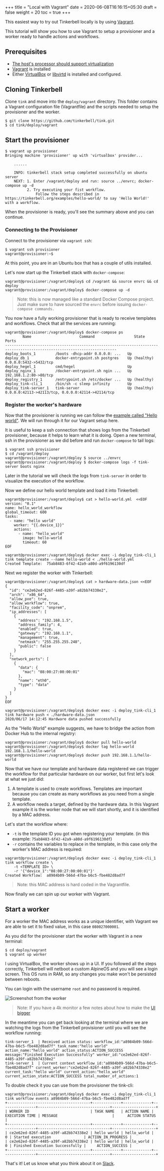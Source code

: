 +++
title = "Local with Vagrant"
date = 2020-06-08T16:16:15+05:30
draft = false
weight = 20
toc = true
+++

This easiest way to try out Tinkerbell locally is by using [Vagrant](https://www.vagrantup.com).

This tutorial will show you how to use Vagrant to setup a provisioner and a worker
ready to handle actions and workflows.

## Prerequisites

- [The host's processor should support virtualization](https://www.cyberciti.biz/faq/linux-xen-vmware-kvm-intel-vt-amd-v-support/)
- [Vagrant](https://www.vagrantup.com/downloads) is installed
- Either [VirtualBox](https://www.virtualbox.org/) or [libvirtd](https://libvirt.org/) is installed and configured.

## Cloning Tinkerbell

Clone `tink` and move into the `deploy/vagrant` directory. This folder contains
a Vagrant configuration file (Vagrantfile) and the scripts needed to setup the provisioner
and the worker.

```
$ git clone https://github.com/tinkerbell/tink.git
$ cd tink/deploy/vagrant
```

## Start the provisioner

```
$ vagrant up provisioner
Bringing machine 'provisioner' up with 'virtualbox' provider...

    ......

    INFO: tinkerbell stack setup completed successfully on ubuntu server
    NEXT: 1. Enter /vagrant/deploy and run: source ../envrc; docker-compose up -d
          2. Try executing your fist workflow.
              Follow the steps described in https://tinkerbell.org/examples/hello-world/ to say 'Hello World!' with a workflow.
```

When the provisioner is ready, you'll see the summary above and you can continue.

### Connecting to the Provisioner

Connect to the provisioner via `vagrant ssh`:

```
$ vagrant ssh provisioner
vagrant@provisioner:~$
```

At this point, you are in an Ubuntu box that has a couple of utils installed.

Let's now start up the Tinkerbell stack with `docker-compose`:

```
vagrant@provisioner:/vagrant/deploy$ cd /vagrant && source envrc && cd deploy
vagrant@provisioner:/vagrant/deploy$ docker-compose up -d
```

> Note: this is now managed like a standard Docker Compose project. Just make sure
> to have sourced the `envrc` before issuing `docker-compose commands.`

You now have a fully working provisioner that is ready to receive templates and
workflows. Check that all the services are running:

```
vagrant@provisioner:/vagrant/deploy$ docker-compose ps
        Name                      Command                  State                             Ports
-------------------------------------------------------------------------------------------------------------------------
deploy_boots_1         /boots -dhcp-addr 0.0.0.0: ...   Up
deploy_db_1            docker-entrypoint.sh postgres    Up (healthy)   0.0.0.0:5432->5432/tcp
deploy_hegel_1         cmd/hegel                        Up
deploy_nginx_1         /docker-entrypoint.sh ngin ...   Up             192.168.1.2:80->80/tcp
deploy_registry_1      /entrypoint.sh /etc/docker ...   Up (healthy)
deploy_tink-cli_1      /bin/sh -c sleep infinity        Up
deploy_tink-server_1   tink-server                      Up (healthy)   0.0.0.0:42113->42113/tcp, 0.0.0.0:42114->42114/tcp
```

### Register the worker's hardware

Now that the provisioner is running we can follow the [example called "Hello
world"](/examples/hello-world). We will run through it for our Vagrant setup
here.

It is useful to keep a ssh connection that shows logs from the Tinkerbell
provisioner, because it helps to learn what it is doing. Open a new terminal,
ssh in the provisioner as we did before and run `docker-compose` to tail logs:

```
$ vagrant ssh provisioner
$ cd /vagrant/deploy
vagrant@provisioner:/vagrant/deploy $ source ../envrc
vagrant@provisioner:/vagrant/deploy $ docker-compose logs -f tink-server boots nginx
```

Later in the tutorial we will check the logs from `tink-server` in order to
visualize the execution of the workflow.

Now we define our hello world template and load it into Tinkerbell:

```
vagrant@provisioner:/vagrant/deploy$ cat > hello-world.yml  <<EOF
version: "0.1"
name: hello_world_workflow
global_timeout: 600
tasks:
  - name: "hello world"
    worker: "{{.device_1}}"
    actions:
      - name: "hello_world"
        image: hello-world
        timeout: 60
EOF

vagrant@provisioner:/vagrant/deploy$ docker exec -i deploy_tink-cli_1 tink template create --name hello-world < ./hello-world.yml
Created Template:  75ab8483-6f42-42a9-a80d-a9f6196130df
```

Next we register the worker with Tinkerbell:

```
vagrant@provisioner:/vagrant/deploy$ cat > hardware-data.json <<EOF
{
  "id": "ce2e62ed-826f-4485-a39f-a82bb74338e2",
  "arch": "x86_64",
  "allow_pxe": true,
  "allow_workflow": true,
  "facility_code": "onprem",
  "ip_addresses": [
    {
      "address": "192.168.1.5",
      "address_family": 4,
      "enabled": true,
      "gateway": "192.168.1.1",
      "management": true,
      "netmask": "255.255.255.248",
      "public": false
    }
  ],
  "network_ports": [
    {
      "data": {
        "mac": "08:00:27:00:00:01"
      },
      "name": "eth0",
      "type": "data"
    }
  ]
}
EOF

vagrant@provisioner:/vagrant/deploy$ docker exec -i deploy_tink-cli_1 tink hardware push < ./hardware-data.json
2020/06/17 14:12:45 Hardware data pushed successfully
```

As the "Hello World" example suggests, we have to bridge the action from Docker
Hub to the internal registry:

```
vagrant@provisioner:/vagrant/deploy$ docker pull hello-world
vagrant@provisioner:/vagrant/deploy$ docker tag hello-world 192.168.1.1/hello-world
vagrant@provisioner:/vagrant/deploy$ docker push 192.168.1.1/hello-world
```

Now that we have our template and hardware data registered we can trigger the
workflow for that particular hardware on our worker, but first let's look at what we just did:

1. A template is used to create workflows. Templates are important because you
   can create as many workflows as you need from a single template.
2. A workflow needs a target, defined by the hardware data. In this Vagrant example
   it is the worker node that we will start shortly, and it is identified by a MAC address.

Let's start the workflow where:

- `-t` is the template ID you got when registering your template. (in this
  example: `75ab8483-6f42-42a9-a80d-a9f6196130df`)
- `-r` contains the variables to replace in the template, in
  this case only the worker's MAC address is required:

```
vagrant@provisioner:/vagrant/deploy$ docker exec -i deploy_tink-cli_1 tink workflow create \
    -t <TEMPLATE ID> \
    -r '{"device_1":"08:00:27:00:00:01"}'
Created Workflow:  a8984b09-566d-47ba-b6c5-fbe482d8ad7f
```

> Note: this MAC address is hard coded in the Vagrantfile.

Now finally we can spin up our worker with Vagrant.

## Start a worker

For a worker the MAC address works as a unique identifier, with Vagrant we are
able to set it to fixed value, in this case `080027000001`.

As you did for the provisioner start the worker with Vagrant in a new terminal:

```
$ cd deploy/vagrant
$ vagrant up worker
```

I using VirtualBox, the worker shows up in a UI. If you followed all the steps
correctly, Tinkerbell will netboot a custom AlpineOS and you will see a login screen.
This OS runs in RAM, so any changes you make won't be persisted between reboots.

You can login with the username `root` and no password is required.

![Screenshot from the worker](/images/vagrant-setup-vbox-worker.png)

> Note: If you have a 4k monitor a few notes about how to make the [UI
> bigger](https://github.com/tinkerbell/tinkerbell.org/pull/76#discussion_r442151095)

In the meantime you can get back looking at the terminal where we are watching
the logs from the Tinkerbell provisioner until you will see the workflow
running:

```
tink-server_1  | Received action status: workflow_id:"a8984b09-566d-47ba-b6c5-fbe482d8ad7f" task_name:"hello world" action_name:"hello_world" action_status:ACTION_SUCCESS message:"Finished Execution Successfully" worker_id:"ce2e62ed-826f-4485-a39f-a82bb74338e2"
tink-server_1  | Current context workflow_id:"a8984b09-566d-47ba-b6c5-fbe482d8ad7f" current_worker:"ce2e62ed-826f-4485-a39f-a82bb74338e2" current_task:"hello world" current_action:"hello_world" current_action_state:ACTION_SUCCESS total_number_of_actions:1
```

To double check it you can use from the provisioner the tink-cli:

```
vagrant@provisioner:/vagrant/deploy$ docker exec -i deploy_tink-cli_1 tink workflow events a8984b09-566d-47ba-b6c5-fbe482d8ad7f
+--------------------------------------+-------------+-------------+----------------+---------------------------------+--------------------+
| WORKER ID                            | TASK NAME   | ACTION NAME | EXECUTION TIME | MESSAGE                         |      ACTION STATUS |
+--------------------------------------+-------------+-------------+----------------+---------------------------------+--------------------+
| ce2e62ed-826f-4485-a39f-a82bb74338e2 | hello world | hello_world |              0 | Started execution               | ACTION_IN_PROGRESS |
| ce2e62ed-826f-4485-a39f-a82bb74338e2 | hello world | hello_world |              0 | Finished Execution Successfully |     ACTION_SUCCESS |
+--------------------------------------+-------------+-------------+----------------+---------------------------------+--------------------+
```

That's it! Let us know what you think about it on [Slack](/community-slack).
